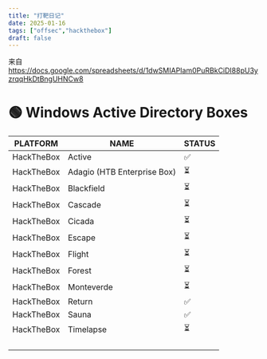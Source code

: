```yaml
---
title: "打靶日记"
date: 2025-01-16
tags: ["offsec","hackthebox"]
draft: false
---
```

来自<https://docs.google.com/spreadsheets/d/1dwSMIAPIam0PuRBkCiDI88pU3yzrqqHkDtBngUHNCw8>

# 🟢 Windows Active Directory Boxes

| PLATFORM   | NAME                        | STATUS |
| ---------- | --------------------------- | ------ |
| HackTheBox | Active                      | ✅      |
| HackTheBox | Adagio (HTB Enterprise Box) | ⏳      |
| HackTheBox | Blackfield                  | ⏳      |
| HackTheBox | Cascade                     | ⏳      |
| HackTheBox | Cicada                      | ⏳      |
| HackTheBox | Escape                      | ⏳      |
| HackTheBox | Flight                      | ⏳      |
| HackTheBox | Forest                      | ⏳      |
| HackTheBox | Monteverde                  | ⏳      |
| HackTheBox | Return                      | ✅      |
| HackTheBox | Sauna                       | ✅      |
| HackTheBox | Timelapse                   | ⏳      |
|            |                             |        |
|            |                             |        |
|            |                             |        |
|            |                             |        |

